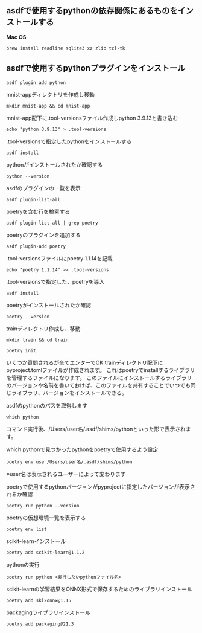 ## asdfで使用するpythonの依存関係にあるものをインストールする
**Mac OS**
```shell
brew install readline sqlite3 xz zlib tcl-tk
```

## asdfで使用するpythonプラグインをインストール
```shell
asdf plugin add python
```

mnist-appディレクトリを作成し移動
```shell
mkdir mnist-app && cd mnist-app
```

mnist-app配下に.tool-versionsファイル作成しpython 3.9.13と書き込む
```shell
echo "python 3.9.13" > .tool-versions
```

.tool-versionsで指定したpythonをインストールする
```shell
asdf install
```

pythonがインストールされたか確認する
```shell
python --version
```

asdfのプラグインの一覧を表示
```shell
asdf plugin-list-all
```

poetryを含む行を検索する
```shell
asdf plugin-list-all | grep poetry
```

poetryのプラグインを追加する
```shell
asdf plugin-add poetry
```

.tool-versionsファイルにpoetry 1.1.14を記載
```shell
echo "poetry 1.1.14" >> .tool-versions
```

.tool-versionsで指定した、poetryを導入
```shell
asdf install
```

poetryがインストールされたか確認
```shell
poetry --version
```

trainディレクトリ作成し、移動
```shell
mkdir train && cd train
```


```shell
poetry init
```
いくつか質問されるが全てエンターでOK
trainディレクトリ配下にpyproject.tomlファイルが作成されます。
これはpoetryでinstallするライブラリを管理するファイルになります。
このファイルにインストールするライブラリのバージョンや名前を書いておけば、このファイルを共有することでいつでも同じライブラリ、バージョンをインストールできる。


asdfのpythonのパスを取得します
```shell
which python
```
コマンド実行後、/Users/user名/.asdf/shims/pythonといった形で表示されます。

which pythonで見つかったpythonをpoetryで使用するよう設定
```shell
poetry env use /Users/user名/.asdf/shims/python
```
※user名は表示されるユーザーによって変わります

poetryで使用するpythonバージョンがpyprojectに指定したバージョンが表示されるか確認
```shell
poetry run python --version
```

poetryの仮想環境一覧を表示する
```shell
poetry env list
```


scikit-learnインストール
```shell
poetry add scikit-learn@1.1.2
```

pythonの実行
```shell
poetry run python <実行したいpythonファイル名>
```

scikit-learnの学習結果をONNX形式で保存するためのライブラリインストール
```shell
poetry add skl2onnx@1.15
```

packagingライブラリインストール
```shell
poetry add packaging@21.3
```
